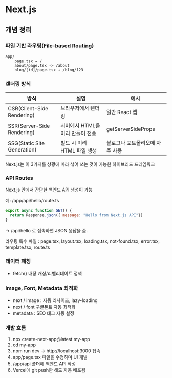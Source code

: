 # Next.js

## 개념 정리

### 파일 기반 라우팅(File-based Routing)

```
app/
	page.tsx → /
	about/page.tsx -> /about
	blog/[id]/page.tsx → /blog/123
```

### 렌더링 방식

| 방식                        | 설명                             | 예시                            |
| --------------------------- | -------------------------------- | ------------------------------- |
| CSR(Client-Side Rendering)  | 브라우저에서 렌더링              | 일반 React 앱                   |
| SSR(Server-Side Rendering)  | 서버에서 HTML을 미리 만들어 전송 | getServerSideProps              |
| SSG(Static Site Generation) | 빌드 시 미리 HTML 파일 생성      | 블로그나 포트폴리오에 자주 사용 |

Next.js는 이 3가지를 상황에 따라 섞어 쓰는 것이 가능한 하이브리드 프레임워크

### API Routes

Next.js 안에서 간단한 백엔드 API 생성이 가능

예: /app/api/hello/route.ts

```js
export async function GET() {
  return Response.json({ message: "Hello from Next.js API"})
}
```

→ /api/hello 로 접속하면 JSON 응답을 줌.

라우팅 특수 파일 : page.tsx, layout.tsx, loading.tsx, not-found.tsx, error.tsx, template.tsx, route.ts

### 데이터 패칭

- fetch() 내장 캐싱/리벨리데이트 정책

### Image, Font, Metadata 최적화

- next / image : 자동 리사이즈, lazy-loading
- next / font 구글폰트 자동 최적화
- metadata : SEO 태그 자동 설정

### 개발 흐름

1. npx create-next-app@latest my-app
2. cd my-app
3. npm run dev → http://localhost:3000 접속
4. app/page.tsx 파일을 수정하며 UI 개발
5. /app/api 폴더에 백엔드 API 작성
6. Vercel에 git push만 해도 자동 배포됨



